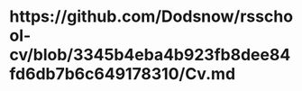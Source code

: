 <h1 aligh="centre"><fontsize="10">https://github.com/Dodsnow/rsschool-cv/blob/3345b4eba4b923fb8dee84fd6db7b6c649178310/Cv.md</h1></fontsize>